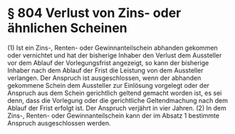# § 804 Verlust von Zins- oder ähnlichen Scheinen
(1) Ist ein Zins-, Renten- oder Gewinnanteilschein abhanden gekommen oder vernichtet und hat der bisherige Inhaber den Verlust dem Aussteller vor dem Ablauf der Vorlegungsfrist angezeigt, so kann der bisherige Inhaber nach dem Ablauf der Frist die Leistung von dem Aussteller verlangen. Der Anspruch ist ausgeschlossen, wenn der abhanden gekommene Schein dem Aussteller zur Einlösung vorgelegt oder der Anspruch aus dem Schein gerichtlich geltend gemacht worden ist, es sei denn, dass die Vorlegung oder die gerichtliche Geltendmachung nach dem Ablauf der Frist erfolgt ist. Der Anspruch verjährt in vier Jahren.
(2) In dem Zins-, Renten- oder Gewinnanteilschein kann der im Absatz 1 bestimmte Anspruch ausgeschlossen werden.